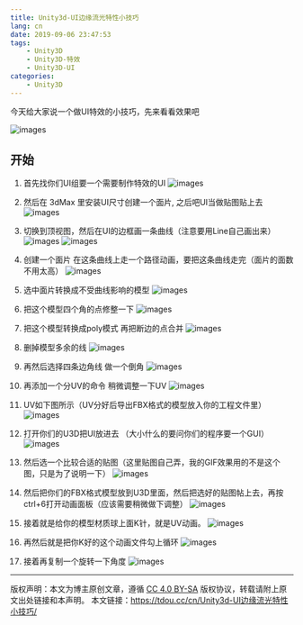 ```yaml
---
title: Unity3d-UI边缘流光特性小技巧
lang: cn
date: 2019-09-06 23:47:53
tags:
    - Unity3D
    - Unity3D-特效
    - Unity3D-UI
categories:
    - Unity3D
---
```



今天给大家说一个做UI特效的小技巧，先来看看效果吧

![images](https://tdou.cc/images/ui_liuguang/01.gif)


## 开始

1. 首先找你们UI组要一个需要制作特效的UI
![images](https://tdou.cc/images/ui_liuguang/01.png)


2. 然后在 3dMax 里安装UI尺寸创建一个面片, 之后吧UI当做贴图贴上去
![images](https://tdou.cc/images/ui_liuguang/02.png)


3. 切换到顶视图，然后在UI的边框画一条曲线（注意要用Line自己画出来）
![images](https://tdou.cc/images/ui_liuguang/03-1.png)
![images](https://tdou.cc/images/ui_liuguang/03-2.png)

4. 创建一个面片 在这条曲线上走一个路径动画，要把这条曲线走完（面片的面数不用太高）
![images](https://tdou.cc/images/ui_liuguang/04.png)

5. 选中面片转换成不受曲线影响的模型
![images](https://tdou.cc/images/ui_liuguang/05.png)

6. 把这个模型四个角的点修整一下
![images](https://tdou.cc/images/ui_liuguang/06.png)

7. 把这个模型转换成poly模式 再把断边的点合并
![images](https://tdou.cc/images/ui_liuguang/07.png)

8. 删掉模型多余的线
![images](https://tdou.cc/images/ui_liuguang/08.png)

9. 再然后选择四条边角线  做一个倒角
![images](https://tdou.cc/images/ui_liuguang/09.png)

10. 再添加一个分UV的命令 稍微调整一下UV
![images](https://tdou.cc/images/ui_liuguang/10.png)

11. UV如下图所示（UV分好后导出FBX格式的模型放入你的工程文件里）
![images](https://tdou.cc/images/ui_liuguang/11.png)

12. 打开你们的U3D把UI放进去 （大小什么的要问你们的程序要一个GUI）
![images](https://tdou.cc/images/ui_liuguang/12.png)

13. 然后选一个比较合适的贴图（这里贴图自己弄，我的GIF效果用的不是这个图，只是为了说明一下）
![images](https://tdou.cc/images/ui_liuguang/13.png)

14. 然后把你们的FBX格式模型放到U3D里面，然后把选好的贴图帖上去，再按ctrl+6打开动画面板（应该需要稍微做下调整）
![images](https://tdou.cc/images/ui_liuguang/14.png)

15. 接着就是给你的模型材质球上面K针，就是UV动画。
![images](https://tdou.cc/images/ui_liuguang/15.png)

16. 再然后就是把你K好的这个动画文件勾上循环
![images](https://tdou.cc/images/ui_liuguang/16.png)

17. 接着再复制一个旋转一下角度
![images](https://tdou.cc/images/ui_liuguang/17.png)

--- 

版权声明：本文为博主原创文章，遵循 [CC 4.0 BY-SA](http://creativecommons.org/licenses/by-sa/4.0/) 版权协议，转载请附上原文出处链接和本声明。
本文链接：https://tdou.cc/cn/Unity3d-UI边缘流光特性小技巧/